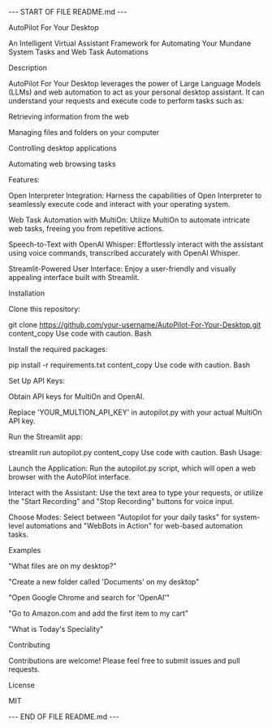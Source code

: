 --- START OF FILE README.md ---

AutoPilot For Your Desktop

An Intelligent Virtual Assistant Framework for Automating Your Mundane System Tasks and Web Task Automations

Description

AutoPilot For Your Desktop leverages the power of Large Language Models (LLMs) and web automation to act as your personal desktop assistant. It can understand your requests and execute code to perform tasks such as:

Retrieving information from the web

Managing files and folders on your computer

Controlling desktop applications

Automating web browsing tasks

Features:

Open Interpreter Integration: Harness the capabilities of Open Interpreter to seamlessly execute code and interact with your operating system.

Web Task Automation with MultiOn: Utilize MultiOn to automate intricate web tasks, freeing you from repetitive actions.

Speech-to-Text with OpenAI Whisper: Effortlessly interact with the assistant using voice commands, transcribed accurately with OpenAI Whisper.

Streamlit-Powered User Interface: Enjoy a user-friendly and visually appealing interface built with Streamlit.

Installation

Clone this repository:

git clone https://github.com/your-username/AutoPilot-For-Your-Desktop.git
content_copy
Use code with caution.
Bash

Install the required packages:

pip install -r requirements.txt
content_copy
Use code with caution.
Bash

Set Up API Keys:

Obtain API keys for MultiOn and OpenAI.

Replace 'YOUR_MULTION_API_KEY' in autopilot.py with your actual MultiOn API key.

Run the Streamlit app:

streamlit run autopilot.py
content_copy
Use code with caution.
Bash
Usage:

Launch the Application: Run the autopilot.py script, which will open a web browser with the AutoPilot interface.

Interact with the Assistant: Use the text area to type your requests, or utilize the "Start Recording" and "Stop Recording" buttons for voice input.

Choose Modes: Select between "Autopilot for your daily tasks" for system-level automations and "WebBots in Action" for web-based automation tasks.

Examples

"What files are on my desktop?"

"Create a new folder called 'Documents' on my desktop"

"Open Google Chrome and search for 'OpenAI'"

"Go to Amazon.com and add the first item to my cart"

"What is Today's Speciality"

Contributing

Contributions are welcome! Please feel free to submit issues and pull requests.

License

MIT

--- END OF FILE README.md ---
